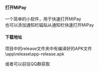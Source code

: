 #### 打开MiPay

一个简单的小软件，用于快速打开MiPay  
也可以添加通知栏磁贴从通知栏快速打开MiPay

#### 下载地址

项目中的release文件夹中有编译好的APK文件  
\app\release\app-release.apk  

或者可以前往QQ群获取